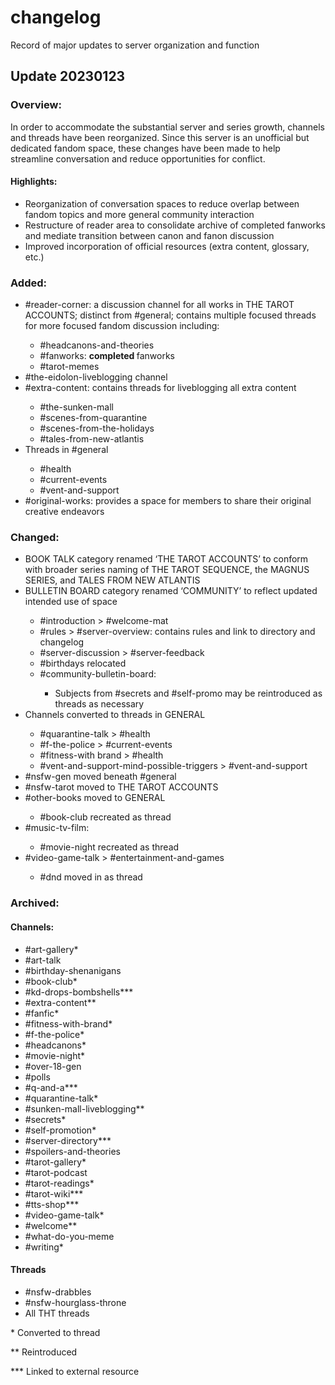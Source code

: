 # changelog
Record of major updates to server organization and function

<h2>Update 20230123</h2>
<h3>Overview:</h3>
<p>In order to accommodate the substantial server and series growth, channels and threads have been reorganized. Since this server is an unofficial but dedicated fandom space, these changes have been made to help streamline conversation and reduce opportunities for conflict.</p>
<h4>Highlights:</h4>
<ul>
<li>Reorganization of conversation spaces to reduce overlap between fandom topics and more general community interaction</li>
<li>Restructure of reader area to consolidate archive of completed fanworks and mediate transition between canon and fanon discussion</li>
<li>Improved incorporation of official resources (extra content, glossary, etc.)</li>
</ul>
<h3>Added:</h3>
<ul>
<li>#reader-corner: a discussion channel for all works in THE TAROT ACCOUNTS; distinct from #general; contains multiple focused threads for more focused fandom discussion including:</li>
<ul>
<li>#headcanons-and-theories</li>
<li>#fanworks: <strong>completed </strong>fanworks</li>
<li>#tarot-memes</li>
</ul>
<li>#the-eidolon-liveblogging channel</li>
<li>#extra-content: contains threads for liveblogging all extra content</li>
<ul>
<li>#the-sunken-mall</li>
<li>#scenes-from-quarantine</li>
<li>#scenes-from-the-holidays</li>
<li>#tales-from-new-atlantis</li>
</ul>
<li>Threads in #general</li>
<ul>
<li>#health</li>
<li>#current-events</li>
<li>#vent-and-support</li>
</ul>
<li>#original-works: provides a space for members to share their original creative endeavors</li>
</ul>
<h3>Changed:</h3>
<ul>
<li>BOOK TALK category renamed &lsquo;THE TAROT ACCOUNTS&rsquo; to conform with broader series naming of THE TAROT SEQUENCE, the MAGNUS SERIES, and TALES FROM NEW ATLANTIS</li>
<li>BULLETIN BOARD category renamed &lsquo;COMMUNITY&rsquo; to reflect updated intended use of space</li>
<ul>
<li>#introduction &gt; #welcome-mat</li>
<li>#rules &gt; #server-overview: contains rules and link to directory and changelog</li>
<li>#server-discussion &gt; #server-feedback</li>
<li>#birthdays relocated</li>
<li>#community-bulletin-board:</li>
<ul>
<li>Subjects from #secrets and #self-promo may be reintroduced as threads as necessary</li>
</ul>
</ul>
<li>Channels converted to threads in GENERAL</li>
<ul>
<li>#quarantine-talk &gt; #health</li>
<li>#f-the-police &gt; #current-events</li>
<li>#fitness-with brand &gt; #health</li>
<li>#vent-and-support-mind-possible-triggers &gt; #vent-and-support</li>
</ul>
<li>#nsfw-gen moved beneath #general</li>
<li>#nsfw-tarot moved to THE TAROT ACCOUNTS</li>
<li>#other-books moved to GENERAL</li>
<ul>
<li>#book-club recreated as thread</li>
</ul>
<li>#music-tv-film:&nbsp;</li>
<ul>
<li>#movie-night recreated as thread</li>
</ul>
<li>#video-game-talk &gt; #entertainment-and-games</li>
<ul>
<li>#dnd moved in as thread</li>
</ul>
</ul>
<h3>Archived:</h3>
<h4>Channels:</h4>
<ul>
<li>#art-gallery*</li>
<li>#art-talk</li>
<li>#birthday-shenanigans</li>
<li>#book-club*</li>
<li>#kd-drops-bombshells***</li>
<li>#extra-content**</li>
<li>#fanfic*</li>
<li>#fitness-with-brand*</li>
<li>#f-the-police*</li>
<li>#headcanons*</li>
<li>#movie-night*</li>
<li>#over-18-gen</li>
<li>#polls</li>
<li>#q-and-a***</li>
<li>#quarantine-talk*</li>
<li>#sunken-mall-liveblogging**</li>
<li>#secrets*</li>
<li>#self-promotion*</li>
<li>#server-directory***</li>
<li>#spoilers-and-theories</li>
<li>#tarot-gallery*</li>
<li>#tarot-podcast</li>
<li>#tarot-readings*</li>
<li>#tarot-wiki***</li>
<li>#tts-shop***</li>
<li>#video-game-talk*</li>
<li>#welcome**</li>
<li>#what-do-you-meme</li>
<li>#writing*</li>
</ul>
<h4>Threads</h4>
<ul>
<li>#nsfw-drabbles&nbsp;</li>
<li>#nsfw-hourglass-throne</li>
<li>All THT threads</li>
</ul>
<p>* Converted to thread</p>
<p>** Reintroduced</p>
<p>*** Linked to external resource</p>
